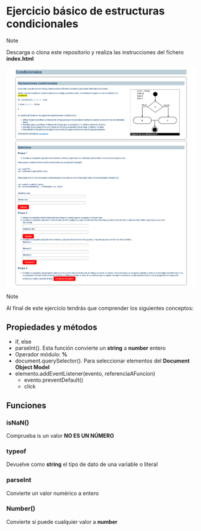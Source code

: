 # Ejercicio básico de estructuras condicionales

>[!NOTE]
>Descarga o clona este repositorio y realiza las instrucciones del fichero __index.html__


[![Ejercicios básicos de if](./screeshots/condicionales.png)](https://webferrol.github.io/vanilla-javascript-if-newbie-exercise/)

>[!NOTE]
>Al final de este ejercicio tendrás que comprender los siguientes conceptos:

## Propiedades y métodos

- if, else
- parseInt(). Esta función convierte un **string** a **number** entero
- Operador módulo: **%**
- document.querySelector(). Para seleccionar elementos del **Document Object Model**
- elemento.addEventListener(evento, referenciaAFuncion)
  - evento.preventDefault()
  - click

## Funciones

### isNaN()

Comprueba is un valor **NO ES UN NÚMERO**

### typeof

Devuelve como **string** el tipo de dato de una variable o literal

### parseInt

Convierte un valor numérico a entero

### Number()

Convierte si puede cualquier valor a **number**
